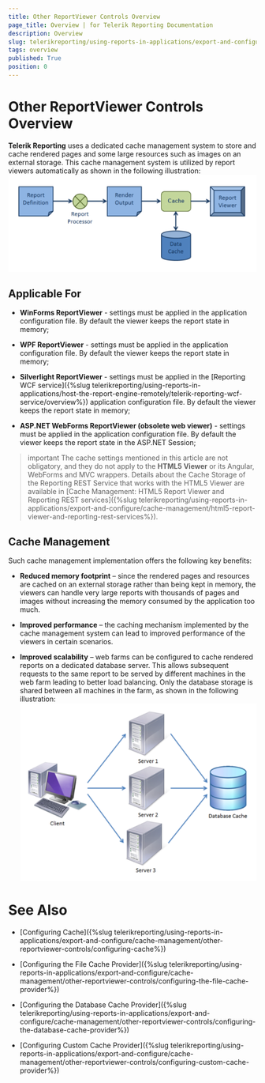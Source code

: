 ```yaml
---
title: Other ReportViewer Controls Overview
page_title: Overview | for Telerik Reporting Documentation
description: Overview
slug: telerikreporting/using-reports-in-applications/export-and-configure/cache-management/other-reportviewer-controls/overview
tags: overview
published: True
position: 0
---
```


# Other ReportViewer Controls Overview



__Telerik Reporting__ uses a dedicated cache management system to store and cache
        rendered pages and some large resources such as images on an external storage. This cache management system
        is utilized by report viewers automatically as shown in the following illustration:
      ![](images/SessionState/sessionmanagement1.png)

## Applicable For

* __WinForms ReportViewer__ - settings must be applied in the application configuration file.
              By default the viewer keeps the report state in memory;
            

* __WPF ReportViewer__ - settings must be applied in the application configuration file.
              By default the viewer keeps the report state in memory;
            

* __Silverlight ReportViewer__ - settings must be applied in the
              [Reporting WCF service]({%slug telerikreporting/using-reports-in-applications/host-the-report-engine-remotely/telerik-reporting-wcf-service/overview%}) application configuration file.
              By default the viewer keeps the report state in memory;
            

* __ASP.NET WebForms ReportViewer (obsolete web viewer)__ - settings must be applied in the application configuration file.
              By default the viewer keeps the report state in the ASP.NET Session;
            

>important The cache settings mentioned in this article are not obligatory, and they do not apply to the             __HTML5 Viewer__  or its Angular, WebForms and MVC wrappers. Details about the Cache Storage of the Reporting REST            Service that works with the HTML5 Viewer are available in            [Cache Management: HTML5 Report Viewer and Reporting REST services]({%slug telerikreporting/using-reports-in-applications/export-and-configure/cache-management/html5-report-viewer-and-reporting-rest-services%}).          


## 

## Cache Management

Such cache management implementation offers the following key benefits:

* __Reduced memory footprint__ – since the rendered pages and resources are cached on an external storage
              rather than being kept in memory, the viewers can handle very large reports with thousands of pages and images without increasing the
              memory consumed by the application too much.
            

* __Improved performance__ – the caching mechanism implemented by the cache management system can lead to improved
              performance of the viewers in certain scenarios.
            

* __Improved scalability__ – web farms can be configured to cache rendered reports on a dedicated database
              server. This allows subsequent requests to the same report to be served by different machines in the web farm leading to better load
              balancing. Only the database storage is shared between all machines in the farm, as shown in the following illustration:
            ![](images/SessionState/sessionmanagement2.png)

# See Also

 * [Configuring Cache]({%slug telerikreporting/using-reports-in-applications/export-and-configure/cache-management/other-reportviewer-controls/configuring-cache%})

 * [Configuring the File Cache Provider]({%slug telerikreporting/using-reports-in-applications/export-and-configure/cache-management/other-reportviewer-controls/configuring-the-file-cache-provider%})

 * [Configuring the Database Cache Provider]({%slug telerikreporting/using-reports-in-applications/export-and-configure/cache-management/other-reportviewer-controls/configuring-the-database-cache-provider%})

 * [Configuring Custom Cache Provider]({%slug telerikreporting/using-reports-in-applications/export-and-configure/cache-management/other-reportviewer-controls/configuring-custom-cache-provider%})

